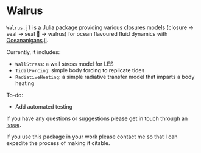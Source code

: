 # Walrus

``Walrus.jl`` is a Julia package providing various closures models (closure -> seal -> seal 🦭 -> walrus) for ocean flavoured fluid dynamics with [Oceananigans.jl](https://github.com/CliMA/Oceananigans.jl/).

Currently, it includes:
- `WallStress`: a wall stress model for LES
- `TidalForcing`: simple body forcing to replicate tides
- `RadiativeHeating`: a simple radiative transfer model that imparts a body heating

To-do:
- Add automated testing

If you have any questions or suggestions please get in touch through an [issue](https://github.com/jagoosw/Walrus.jl/issues).

If you use this package in your work please contact me so that I can expedite the process of making it citable.